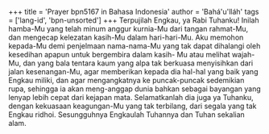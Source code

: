 +++
title = 'Prayer bpn5167 in Bahasa Indonesia'
author = 'Bahá'u'lláh'
tags = ['lang-id', 'bpn-unsorted']
+++
Terpujilah Engkau, ya Rabi Tuhanku! Inilah hamba-Mu yang telah minum anggur kurnia-Mu dari tangan rahmat-Mu, dan mengecap kelezatan kasih-Mu dalam hari-hari-Mu. Aku memohon kepada-Mu demi penjelmaan nama-nama-Mu yang tak dapat dihalangi oleh kesedihan apapun untuk bergembira dalam kasih- Mu atau melihat wajah-Mu, dan yang bala tentara kaum yang alpa tak berkuasa menyisihkan dari jalan kesenangan-Mu, agar memberikan kepada dia hal-hal yang baik yang Engkau miliki, dan agar mengangkatnya ke puncak-puncak sedemikian rupa, sehingga ia akan meng-anggap dunia bahkan sebagai bayangan yang lenyap lebih cepat dari kejapan mata.
Selamatkanlah dia juga ya Tuhanku, dengan kekuasaan keagungan-Mu yang tak terbilang, dari segala yang tak Engkau ridhoi. Sesungguhnya Engkaulah Tuhannya dan Tuhan sekalian alam.
